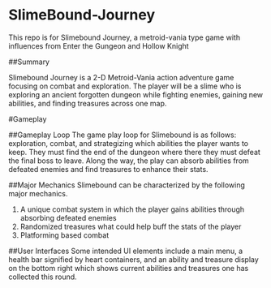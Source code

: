 # SlimeBound-Journey
 This repo is for Slimebound Journey, a metroid-vania type game with influences from Enter the Gungeon and Hollow Knight

##Summary

Slimebound Journey is a 2-D Metroid-Vania action adventure game focusing on combat and exploration. The player will be a slime who is exploring an ancient forgotten dungeon while fighting enemies, gaining new abilities, and finding treasures across one map. 

#Gameplay

##Gameplay Loop
The game play loop for Slimebound is as follows: exploration, combat, and strategizing which abilities the player wants to keep. They must find the end of the dungeon where there they must defeat the final boss to leave. Along the way, the play can absorb abilities from defeated enemies and find treasures to enhance their stats. 

##Major Mechanics
Slimebound can be characterized by the following major mechanics. 

1.	A unique combat system in which the player gains abilities through absorbing defeated enemies
2.	Randomized treasures what could help buff the stats of the player
3.	Platforming based combat

##User Interfaces
Some intended UI elements include a main menu, a health bar signified by heart containers, and an ability and treasure display on the bottom right which shows current abilities and treasures one has collected this round.


